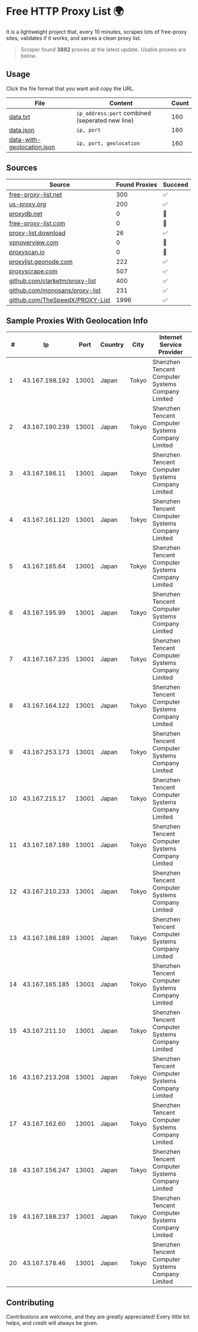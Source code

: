 
# Free HTTP Proxy List 🌍

It is a lightweight project that, every 10 minutes, scrapes lots of free-proxy sites, validates if it works, and serves a clean proxy list.


> Scraper found **3882** proxies at the latest update. Usable proxies are below.

## Usage

Click the file format that you want and copy the URL.


|File|Content|Count|
|----|-------|-----|
|[data.txt](https://raw.githubusercontent.com/themiralay/Proxy-List-World/master/data.txt)|`ip_address:port` combined (seperated new line)|160|
|[data.json](https://raw.githubusercontent.com/themiralay/Proxy-List-World/master/data.json)|`ip, port`|160|
|[data-with-geolocation.json](https://raw.githubusercontent.com/themiralay/Proxy-List-World/master/data-with-geolocation.json)|`ip, port, geolocation`|160|

## Sources

|Source|Found Proxies|Succeed|
|------|-------------|-------|
|[free-proxy-list.net](https://free-proxy-list.net)|300|✅|
|[us-proxy.org](https://www.us-proxy.org)|200|✅|
|[proxydb.net](http://proxydb.net)|0|🚫|
|[free-proxy-list.com](https://free-proxy-list.com/?page=&port=&type%5B%5D=http&type%5B%5D=https&up_time=0&search=Search)|0|🚫|
|[proxy-list.download](https://www.proxy-list.download/HTTP)|26|✅|
|[vpnoverview.com](https://vpnoverview.com/privacy/anonymous-browsing/free-proxy-servers)|0|🚫|
|[proxyscan.io](https://www.proxyscan.io)|0|🚫|
|[proxylist.geonode.com](https://proxylist.geonode.com/api/proxy-list?limit=300&page=1&sort_by=lastChecked&sort_type=desc&protocols=http,https)|222|✅|
|[proxyscrape.com](https://api.proxyscrape.com/v2/?request=displayproxies&protocol=http&timeout=10000&country=all&ssl=all&anonymity=all)|507|✅|
|[github.com/clarketm/proxy-list](https://raw.githubusercontent.com/clarketm/proxy-list/master/proxy-list-raw.txt)|400|✅|
|[github.com/monosans/proxy-list](https://raw.githubusercontent.com/monosans/proxy-list/main/proxies/http.txt)|231|✅|
|[github.com/TheSpeedX/PROXY-List](https://raw.githubusercontent.com/TheSpeedX/PROXY-List/master/http.txt)|1996|✅|


## Sample Proxies With Geolocation Info

|#|Ip|Port|Country|City|Internet Service Provider|
|-|--|----|-------|----|-------------------------|
|1|43.167.198.192|13001|Japan|Tokyo|Shenzhen Tencent Computer Systems Company Limited|
|2|43.167.190.239|13001|Japan|Tokyo|Shenzhen Tencent Computer Systems Company Limited|
|3|43.167.186.11|13001|Japan|Tokyo|Shenzhen Tencent Computer Systems Company Limited|
|4|43.167.161.120|13001|Japan|Tokyo|Shenzhen Tencent Computer Systems Company Limited|
|5|43.167.165.64|13001|Japan|Tokyo|Shenzhen Tencent Computer Systems Company Limited|
|6|43.167.195.99|13001|Japan|Tokyo|Shenzhen Tencent Computer Systems Company Limited|
|7|43.167.167.235|13001|Japan|Tokyo|Shenzhen Tencent Computer Systems Company Limited|
|8|43.167.164.122|13001|Japan|Tokyo|Shenzhen Tencent Computer Systems Company Limited|
|9|43.167.253.173|13001|Japan|Tokyo|Shenzhen Tencent Computer Systems Company Limited|
|10|43.167.215.17|13001|Japan|Tokyo|Shenzhen Tencent Computer Systems Company Limited|
|11|43.167.187.189|13001|Japan|Tokyo|Shenzhen Tencent Computer Systems Company Limited|
|12|43.167.210.233|13001|Japan|Tokyo|Shenzhen Tencent Computer Systems Company Limited|
|13|43.167.186.189|13001|Japan|Tokyo|Shenzhen Tencent Computer Systems Company Limited|
|14|43.167.165.185|13001|Japan|Tokyo|Shenzhen Tencent Computer Systems Company Limited|
|15|43.167.211.10|13001|Japan|Tokyo|Shenzhen Tencent Computer Systems Company Limited|
|16|43.167.213.208|13001|Japan|Tokyo|Shenzhen Tencent Computer Systems Company Limited|
|17|43.167.162.60|13001|Japan|Tokyo|Shenzhen Tencent Computer Systems Company Limited|
|18|43.167.156.247|13001|Japan|Tokyo|Shenzhen Tencent Computer Systems Company Limited|
|19|43.167.188.237|13001|Japan|Tokyo|Shenzhen Tencent Computer Systems Company Limited|
|20|43.167.178.46|13001|Japan|Tokyo|Shenzhen Tencent Computer Systems Company Limited|



## Contributing

Contributions are welcome, and they are greatly appreciated! Every
little bit helps, and credit will always be given.

